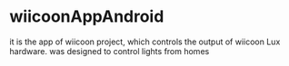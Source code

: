 # wiicoonAppAndroid
it is the app of wiicoon project, which controls the output of wiicoon Lux hardware. was designed to control lights from homes
